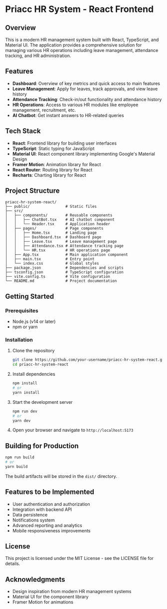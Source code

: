 # Priacc HR System - React Frontend

## Overview

This is a modern HR management system built with React, TypeScript, and Material UI. The application provides a comprehensive solution for managing various HR operations including leave management, attendance tracking, and HR administration.

## Features

- **Dashboard**: Overview of key metrics and quick access to main features
- **Leave Management**: Apply for leaves, track approvals, and view leave history
- **Attendance Tracking**: Check-in/out functionality and attendance history
- **HR Operations**: Access to various HR modules like employee management, recruitment, etc.
- **AI Chatbot**: Get instant answers to HR-related queries

## Tech Stack

- **React**: Frontend library for building user interfaces
- **TypeScript**: Static typing for JavaScript
- **Material UI**: React component library implementing Google's Material Design
- **Framer Motion**: Animation library for React
- **React Router**: Routing library for React
- **Recharts**: Charting library for React

## Project Structure

```
priacc-hr-system-react/
├── public/                # Static files
├── src/
│   ├── components/        # Reusable components
│   │   ├── ChatBot.tsx    # AI chatbot component
│   │   └── Header.tsx     # Application header
│   ├── pages/             # Page components
│   │   ├── Home.tsx       # Landing page
│   │   ├── Dashboard.tsx  # Dashboard page
│   │   ├── Leave.tsx      # Leave management page
│   │   ├── Attendance.tsx # Attendance tracking page
│   │   └── HR.tsx         # HR operations page
│   ├── App.tsx            # Main application component
│   ├── main.tsx           # Entry point
│   └── index.css          # Global styles
├── package.json           # Dependencies and scripts
├── tsconfig.json          # TypeScript configuration
├── vite.config.ts         # Vite configuration
└── README.md              # Project documentation
```

## Getting Started

### Prerequisites

- Node.js (v14 or later)
- npm or yarn

### Installation

1. Clone the repository
   ```bash
   git clone https://github.com/your-username/priacc-hr-system-react.git
   cd priacc-hr-system-react
   ```

2. Install dependencies
   ```bash
   npm install
   # or
   yarn install
   ```

3. Start the development server
   ```bash
   npm run dev
   # or
   yarn dev
   ```

4. Open your browser and navigate to `http://localhost:5173`

## Building for Production

```bash
npm run build
# or
yarn build
```

The build artifacts will be stored in the `dist/` directory.

## Features to be Implemented

- User authentication and authorization
- Integration with backend API
- Data persistence
- Notifications system
- Advanced reporting and analytics
- Mobile responsiveness improvements

## License

This project is licensed under the MIT License - see the LICENSE file for details.

## Acknowledgments

- Design inspiration from modern HR management systems
- Material UI for the component library
- Framer Motion for animations